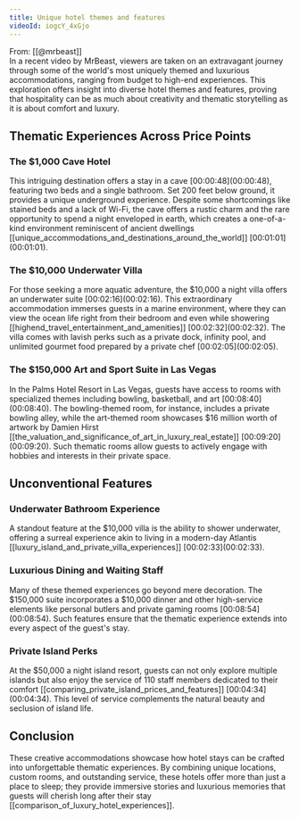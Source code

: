 ```yaml
---
title: Unique hotel themes and features
videoId: iogcY_4xGjo
---
```


From: [[@mrbeast]] <br/> 
In a recent video by MrBeast, viewers are taken on an extravagant journey through some of the world's most uniquely themed and luxurious accommodations, ranging from budget to high-end experiences. This exploration offers insight into diverse hotel themes and features, proving that hospitality can be as much about creativity and thematic storytelling as it is about comfort and luxury.

## Thematic Experiences Across Price Points

### The $1,000 Cave Hotel
This intriguing destination offers a stay in a cave [00:00:48](<a class="yt-timestamp" data-t="00:00:48">00:00:48</a>), featuring two beds and a single bathroom. Set 200 feet below ground, it provides a unique underground experience. Despite some shortcomings like stained beds and a lack of Wi-Fi, the cave offers a rustic charm and the rare opportunity to spend a night enveloped in earth, which creates a one-of-a-kind environment reminiscent of ancient dwellings [[unique_accommodations_and_destinations_around_the_world]] [00:01:01](<a class="yt-timestamp" data-t="00:01:01">00:01:01</a>).

### The $10,000 Underwater Villa
For those seeking a more aquatic adventure, the $10,000 a night villa offers an underwater suite [00:02:16](<a class="yt-timestamp" data-t="00:02:16">00:02:16</a>). This extraordinary accommodation immerses guests in a marine environment, where they can view the ocean life right from their bedroom and even while showering [[highend_travel_entertainment_and_amenities]] [00:02:32](<a class="yt-timestamp" data-t="00:02:32">00:02:32</a>). The villa comes with lavish perks such as a private dock, infinity pool, and unlimited gourmet food prepared by a private chef [00:02:05](<a class="yt-timestamp" data-t="00:02:05">00:02:05</a>).

### The $150,000 Art and Sport Suite in Las Vegas
In the Palms Hotel Resort in Las Vegas, guests have access to rooms with specialized themes including bowling, basketball, and art [00:08:40](<a class="yt-timestamp" data-t="00:08:40">00:08:40</a>). The bowling-themed room, for instance, includes a private bowling alley, while the art-themed room showcases $16 million worth of artwork by Damien Hirst [[the_valuation_and_significance_of_art_in_luxury_real_estate]] [00:09:20](<a class="yt-timestamp" data-t="00:09:20">00:09:20</a>). Such thematic rooms allow guests to actively engage with hobbies and interests in their private space.

## Unconventional Features

### Underwater Bathroom Experience
A standout feature at the $10,000 villa is the ability to shower underwater, offering a surreal experience akin to living in a modern-day Atlantis [[luxury_island_and_private_villa_experiences]] [00:02:33](<a class="yt-timestamp" data-t="00:02:33">00:02:33</a>).

### Luxurious Dining and Waiting Staff
Many of these themed experiences go beyond mere decoration. The $150,000 suite incorporates a $10,000 dinner and other high-service elements like personal butlers and private gaming rooms [00:08:54](<a class="yt-timestamp" data-t="00:08:54">00:08:54</a>). Such features ensure that the thematic experience extends into every aspect of the guest's stay.

### Private Island Perks
At the $50,000 a night island resort, guests can not only explore multiple islands but also enjoy the service of 110 staff members dedicated to their comfort [[comparing_private_island_prices_and_features]] [00:04:34](<a class="yt-timestamp" data-t="00:04:34">00:04:34</a>). This level of service complements the natural beauty and seclusion of island life.

## Conclusion

These creative accommodations showcase how hotel stays can be crafted into unforgettable thematic experiences. By combining unique locations, custom rooms, and outstanding service, these hotels offer more than just a place to sleep; they provide immersive stories and luxurious memories that guests will cherish long after their stay [[comparison_of_luxury_hotel_experiences]].